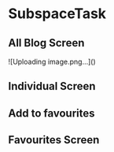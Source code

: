 # SubspaceTask

<h2>All Blog Screen</h2>
![Uploading image.png…]()

<h2>Individual Screen</h2>

<h2>Add to favourites</h2>

<h2>Favourites Screen</h2>
